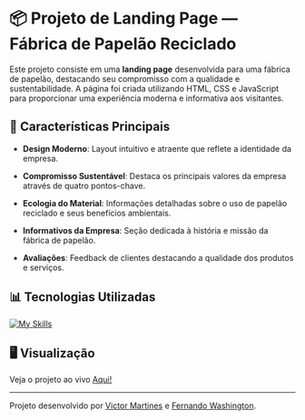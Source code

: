# 📦 Projeto de Landing Page — Fábrica de Papelão Reciclado
Este projeto consiste em uma **landing page** desenvolvida para uma fábrica de papelão, destacando seu compromisso com a qualidade e sustentabilidade. A página foi criada utilizando HTML, CSS e JavaScript para proporcionar uma experiência moderna e informativa aos visitantes.

## 🏢 Características Principais

- **Design Moderno**: Layout intuitivo e atraente que reflete a identidade da empresa.

- **Compromisso Sustentável**: Destaca os principais valores da empresa através de quatro pontos-chave.

- **Ecologia do Material**: Informações detalhadas sobre o uso de papelão reciclado e seus benefícios ambientais.

- **Informativos da Empresa**: Seção dedicada à história e missão da fábrica de papelão.

- **Avaliações**: Feedback de clientes destacando a qualidade dos produtos e serviços.

## 📊 Tecnologias Utilizadas

[![My Skills](https://skillicons.dev/icons?i=js,html,css)](https://skillicons.dev)

## 🖥️ Visualização

Veja o projeto ao vivo [Aqui!](https://victornonoks.github.io/Landing-page/)

---

Projeto desenvolvido por [Victor Martines](https://github.com/victornonoks) e [Fernando Washington](https://github.com/FWashington1999).
